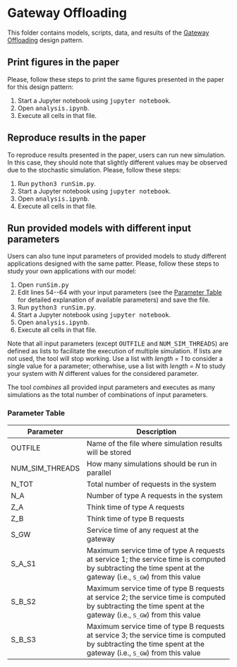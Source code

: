 # Gateway Offloading

This folder contains models, scripts, data, and results of the [Gateway Offloading](https://learn.microsoft.com/en-us/azure/architecture/patterns/gateway-offloading) design pattern.


## Print figures in the paper
Please, follow these steps to print the same figures presented in the paper for this design pattern:
1. Start a Jupyter notebook using <tt>jupyter notebook</tt>.
2. Open <tt>analysis.ipynb</tt>.
3. Execute all cells in that file.


## Reproduce results in the paper
To reproduce results presented in the paper, users can run new simulation. In this case, they should note that slightly different values may be observed due to the stochastic simulation. Please, follow these steps:
1. Run <tt>python3 runSim.py</tt>.
2. Start a Jupyter notebook using <tt>jupyter notebook</tt>.
3. Open <tt>analysis.ipynb</tt>.
4. Execute all cells in that file.


## Run provided models with different input parameters
Users can also tune input parameters of provided models to study different applications designed with the same patter.
Please, follow these steps to study your own applications with our model:
1. Open <tt>runSim.py</tt>
2. Edit lines 54--64 with your input parameters (see the [Parameter Table](#parameter-table) for detailed explanation of available parameters) and save the file.
3. Run <tt>python3 runSim.py</tt>.
4. Start a Jupyter notebook using <tt>jupyter notebook</tt>.
5. Open <tt>analysis.ipynb</tt>.
6. Execute all cells in that file.

Note that all input parameters (except <tt>OUTFILE</tt> and <tt>NUM\_SIM\_THREADS</tt>) are defined as lists to facilitate the execution of multiple simulation. If lists are not used, the tool will stop working. Use a list with *length = 1* to consider a single value for a parameter; otherwhise, use a list with *length = N* to study your system with *N* different values for the considered parameter. 

The tool *combines* all provided input parameters and executes as many simulations as the total number of combinations of input parameters.


### Parameter Table

| Parameter | Description |
| --- | --- |
| OUTFILE | Name of the file where simulation results will be stored |
| NUM\_SIM\_THREADS | How many simulations should be run in parallel |
| N\_TOT | Total number of requests in the system |
| N\_A | Number of type A requests in the system |
| Z\_A | Think time of type A requests |
| Z\_B | Think time of type B requests |
| S\_GW | Service time of any request at the gateway |
| S\_A\_S1 | Maximum service time of type A requests at service 1; the service time is computed by subtracting the time spent at the gateway (i.e., <tt>S\_GW</tt>) from this value |
| S\_B\_S2 | Maximum service time of type B requests at service 2; the service time is computed by subtracting the time spent at the gateway (i.e., <tt>S\_GW</tt>) from this value |
| S\_B\_S3 | Maximum service time of type B requests at service 3; the service time is computed by subtracting the time spent at the gateway (i.e., <tt>S\_GW</tt>) from this value |
